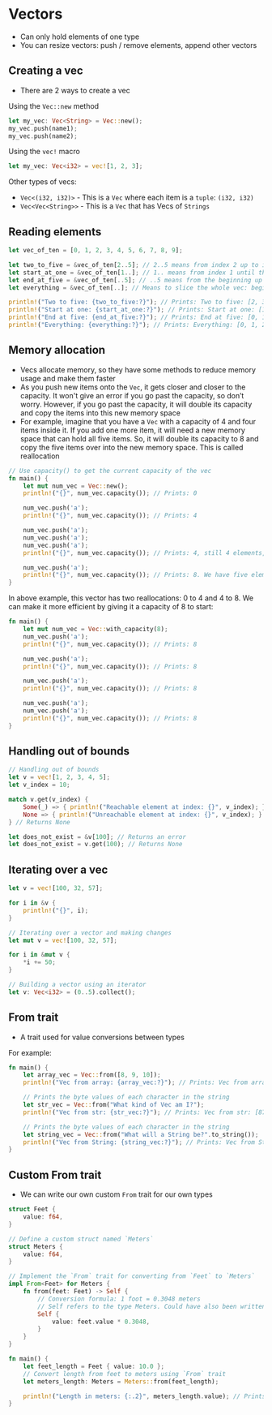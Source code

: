 # Vectors

* Can only hold elements of one type
* You can resize vectors: push / remove elements, append other vectors

## Creating a vec

* There are 2 ways to create a vec

Using the `Vec::new` method

```rust
let my_vec: Vec<String> = Vec::new();
my_vec.push(name1);
my_vec.push(name2);
```

Using the `vec!` macro

```rust
let my_vec: Vec<i32> = vec![1, 2, 3];
```

Other types of vecs:

* `Vec<(i32, i32)>` - This is a `Vec` where each item is a `tuple`: `(i32, i32)`
* `Vec<Vec<String>>` - This is a `Vec` that has Vecs of `Strings`

## Reading elements

```rust
let vec_of_ten = [0, 1, 2, 3, 4, 5, 6, 7, 8, 9];

let two_to_five = &vec_of_ten[2..5]; // 2..5 means from index 2 up to index 5 but not including index 5
let start_at_one = &vec_of_ten[1..]; // 1.. means from index 1 until the end.
let end_at_five = &vec_of_ten[..5]; // ..5 means from the beginning up to but not including index 5
let everything = &vec_of_ten[..]; // Means to slice the whole vec: beginning to end

println!("Two to five: {two_to_five:?}"); // Prints: Two to five: [2, 3, 4]
println!("Start at one: {start_at_one:?}"); // Prints: Start at one: [1, 2, 3, 4, 5, 6, 7, 8, 9]
println!("End at five: {end_at_five:?}"); // Prints: End at five: [0, 1, 2, 3, 4]
println!("Everything: {everything:?}"); // Prints: Everything: [0, 1, 2, 3, 4, 5, 6, 7, 8, 9]
```

## Memory allocation

* Vecs allocate memory, so they have some methods to reduce memory usage and make them faster
* As you push new items onto the `Vec`, it gets closer and closer to the capacity. It won't give
  an error if you go past the capacity, so don’t worry. However, if you go past the capacity,
  it will double its capacity and copy the items into this new memory space
* For example, imagine that you have a `Vec` with a capacity of 4 and four items inside it. If you
  add one more item, it will need a new memory space that can hold all five items. So, it will
  double its capacity to 8 and copy the five items over into the new memory space. This is
  called reallocation

```rust
// Use capacity() to get the current capacity of the vec
fn main() {
    let mut num_vec = Vec::new();
    println!("{}", num_vec.capacity()); // Prints: 0

    num_vec.push('a');
    println!("{}", num_vec.capacity()); // Prints: 4

    num_vec.push('a');
    num_vec.push('a');
    num_vec.push('a');
    println!("{}", num_vec.capacity()); // Prints: 4, still 4 elements, so no need to reallocate

    num_vec.push('a');
    println!("{}", num_vec.capacity()); // Prints: 8. We have five elements, but it doubled four to eight to make space.
}
```

In above example, this vector has two reallocations: 0 to 4 and 4 to 8. We can make it more
efficient by giving it a capacity of 8 to start:

```rust
fn main() {
    let mut num_vec = Vec::with_capacity(8);
    num_vec.push('a');
    println!("{}", num_vec.capacity()); // Prints: 8

    num_vec.push('a');
    println!("{}", num_vec.capacity()); // Prints: 8

    num_vec.push('a');
    println!("{}", num_vec.capacity()); // Prints: 8

    num_vec.push('a');
    num_vec.push('a');
    println!("{}", num_vec.capacity()); // Prints: 8
}
```

## Handling out of bounds

```rust
// Handling out of bounds
let v = vec![1, 2, 3, 4, 5];
let v_index = 10;

match v.get(v_index) {
    Some(_) => { println!("Reachable element at index: {}", v_index); },
    None => { println!("Unreachable element at index: {}", v_index); }
} // Returns None

let does_not_exist = &v[100]; // Returns an error
let does_not_exist = v.get(100); // Returns None
```

## Iterating over a vec

```rust
let v = vec![100, 32, 57];

for i in &v {
    println!("{}", i);
}

// Iterating over a vector and making changes
let mut v = vec![100, 32, 57];

for i in &mut v {
    *i += 50;
}

// Building a vector using an iterator
let v: Vec<i32> = (0..5).collect();
```

## From trait

* A trait used for value conversions between types

For example:

```rust
fn main() {
    let array_vec = Vec::from([8, 9, 10]);
    println!("Vec from array: {array_vec:?}"); // Prints: Vec from array: [8, 9, 10]

    // Prints the byte values of each character in the string
    let str_vec = Vec::from("What kind of Vec am I?");
    println!("Vec from str: {str_vec:?}"); // Prints: Vec from str: [87, 104, 97, 116, 32, 107, 105, 110, 100, 32, 111, 102, 32, 86, 101, 99, 32, 97, 109, 32, 73, 63]

    // Prints the byte values of each character in the string
    let string_vec = Vec::from("What will a String be?".to_string());
    println!("Vec from String: {string_vec:?}"); // Prints: Vec from String: [87, 104, 97, 116, 32, 119, 105, 108, 108, 32, 97, 32, 83, 116, 114, 105, 110, 103, 32, 98, 101, 63]
}
```

## Custom From trait

* We can write our own custom `From` trait for our own types

```rust
struct Feet {
    value: f64,
}

// Define a custom struct named `Meters`
struct Meters {
    value: f64,
}

// Implement the `From` trait for converting from `Feet` to `Meters`
impl From<Feet> for Meters {
    fn from(feet: Feet) -> Self {
        // Conversion formula: 1 foot = 0.3048 meters
        // Self refers to the type Meters. Could have also been written out as Meters { value: feet.value * 0.3048 }
        Self {
            value: feet.value * 0.3048,
        }
    }
}

fn main() {
    let feet_length = Feet { value: 10.0 };
    // Convert length from feet to meters using `From` trait
    let meters_length: Meters = Meters::from(feet_length);

    println!("Length in meters: {:.2}", meters_length.value); // Prints: Length in meters: 3.05
}
```
